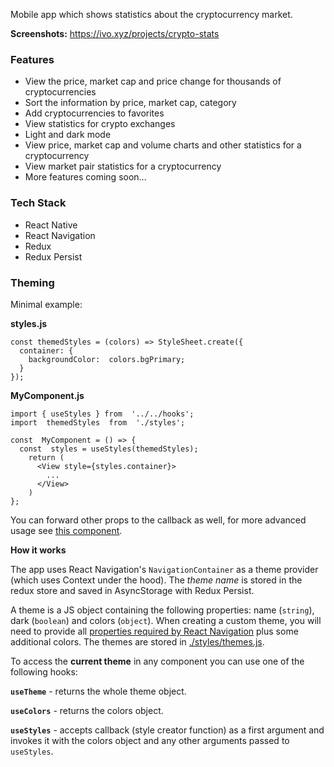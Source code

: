 Mobile app which shows statistics about the cryptocurrency market.

**Screenshots:** https://ivo.xyz/projects/crypto-stats

### Features

- View the price, market cap and price change for thousands of cryptocurrencies
- Sort the information by price, market cap, category
- Add cryptocurrencies to favorites
- View statistics for crypto exchanges
- Light and dark mode
- View price, market cap and volume charts and other statistics for a cryptocurrency
- View market pair statistics for a cryptocurrency
- More features coming soon...

### Tech Stack

- React Native
- React Navigation
- Redux
- Redux Persist

### Theming

Minimal example:

**styles.js**

    const themedStyles = (colors) => StyleSheet.create({
      container: {
        backgroundColor:  colors.bgPrimary;
      }
    });

**MyComponent.js**

    import { useStyles } from  '../../hooks';
    import  themedStyles  from  './styles';

    const  MyComponent = () => {
      const  styles = useStyles(themedStyles);
        return (
          <View style={styles.container}>
            ...
          </View>
        )
    };

You can forward other props to the callback as well, for more advanced usage see [this component](https://github.com/ivogp87/crypto-market-stats/tree/main/components/AppText).

**How it works**

The app uses React Navigation's `NavigationContainer` as a theme provider (which uses Context under the hood). The _theme name_ is stored in the redux store and saved in AsyncStorage with Redux Persist.

A theme is a JS object containing the following properties: name (`string`), dark (`boolean`) and colors (`object`).
When creating a custom theme, you will need to provide all [properties required by React Navigation](https://reactnavigation.org/docs/themes) plus some additional colors. The themes are stored in [./styles/themes.js](https://github.com/ivogp87/crypto-market-stats/blob/main/styles/themes.js).

To access the **current theme** in any component you can use one of the following hooks:

**`useTheme`** - returns the whole theme object.

**`useColors`** - returns the colors object.

**`useStyles`** - accepts callback (style creator function) as a first argument and invokes it with the colors object and any other arguments passed to `useStyles`.
